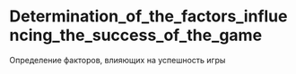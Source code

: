 # Determination_of_the_factors_influencing_the_success_of_the_game
Определение факторов, влияющих на успешность игры
